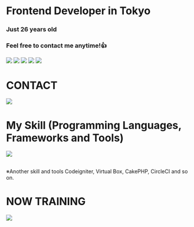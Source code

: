 # Frontend Developer in Tokyo
### Just 26 years old 
### Feel free to contact me anytime!👍

![](http://github-profile-summary-cards.vercel.app/api/cards/profile-details?username=yamazakiyoshiki&theme=dracula)
![](http://github-profile-summary-cards.vercel.app/api/cards/repos-per-language?username=yamazakiyoshiki&theme=dracula) ![](http://github-profile-summary-cards.vercel.app/api/cards/most-commit-language?username=yamazakiyoshiki&theme=dracula)
![](http://github-profile-summary-cards.vercel.app/api/cards/stats?username=yamazakiyoshiki&theme=dracula) ![](http://github-profile-summary-cards.vercel.app/api/cards/productive-time?username=yamazakiyoshiki&theme=dracula&utcOffset=8)

# CONTACT

<p align="left">
<a href="[Foo_email]"><img src="https://img.shields.io/badge/Gmail-d14836?style=flat-square&logo=Gmail&logoColor=white&link=[Foo_email]"/></a>
</p>



# My Skill (Programming Languages, Frameworks and Tools)

<img src="https://skillicons.dev/icons?i=html,css,js,typescript,firebase,supabase,express,mongodb,postman,react,redux,next,tailwind,materialui,emotion,sass,git,github,vscode,vite" /> <br /><br />

  ※Another skill and tools
  Codeigniter, Virtual Box, CakePHP, CircleCI and so on.
  
# NOW TRAINING

<img src="https://skillicons.dev/icons?i=react,redux,next,typescript" /> <br /><br />
